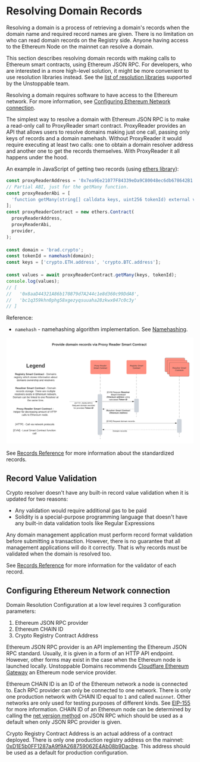 # Resolving Domain Records

Resolving a domain is a process of retrieving a domain's records when the domain name and required record names are given. There is no limitation on who can read domain records on the Registry side. Anyone having access to the Ethereum Node on the mainnet can resolve a domain.

This section describes resolving domain records with making calls to Ethereum smart contracts, using Ethereum JSON RPC. For developers, who are interested in a more high-level solution, it might be more convenient to use resolution libraries instead. See the [list of resolution libraries](https://github.com/unstoppabledomains/dot-crypto#resolution-libraries) supported by the Unstoppable team.

Resolving a domain requires software to have access to the Ethereum network. For more information, see [Configuring Ethereum Network connection](resolving-domain-records.md#configuring-ethereum-network-connection).

The simplest way to resolve a domain with Ethereum JSON RPC is to make a read-only call to ProxyReader smart contract. ProxyReader provides an API that allows users to resolve domains making just one call, passing only keys of records and a domain namehash. Without ProxyReader it would require executing at least two calls: one to obtain a domain resolver address and another one to get the records themselves. With ProxyReader it all happens under the hood.

An example in JavaScript of getting two records \(using [ethers library](https://www.npmjs.com/package/ethers)\):

```javascript
const proxyReaderAddress = '0x7ea9Ee21077F84339eDa9C80048ec6db678642B1';
// Partial ABI, just for the getMany function.
const proxyReaderAbi = [
  'function getMany(string[] calldata keys, uint256 tokenId) external view returns (string[] memory)'
];
const proxyReaderContract = new ethers.Contract(
  proxyReaderAddress,
  proxyReaderAbi,
  provider,
);

const domain = 'brad.crypto';
const tokenId = namehash(domain);
const keys = ['crypto.ETH.address', 'crypto.BTC.address'];

const values = await proxyReaderContract.getMany(keys, tokenId);
console.log(values);
// [
//   '0x8aaD44321A86b170879d7A244c1e8d360c99DdA8',
//   'bc1q359khn0phg58xgezyqsuuaha28zkwx047c0c3y'
// ]
```

Reference:

* `namehash` - namehashing algorithm implementation. See [Namehashing](namehashing.md).

![](../.gitbook/assets/provide_domain_records_via_proxy_reader_smart_contract.png)

See [Records Reference](records-reference.md) for more information about the standardized records.

## Record Value Validation

Crypto resolver doesn't have any built-in record value validation when it is updated for two reasons:

* Any validation would require additional gas to be paid
* Solidity is a special-purpose programming language that doesn't have any built-in data validation tools like Regular Expressions

Any domain management application must perform record format validation before submitting a transaction. However, there is no guarantee that all management applications will do it correctly. That is why records must be validated when the domain is resolved too.

See [Records Reference](records-reference.md) for more information for the validator of each record.

## Configuring Ethereum Network connection

Domain Resolution Configuration at a low level requires 3 configuration parameters:

1. Ethereum JSON RPC provider
2. Ethereum CHAIN ID
3. Crypto Registry Contract Address

Ethereum JSON RPC provider is an API implementing the Ethereum JSON RPC standard. Usually, it is given in a form of an HTTP API endpoint. However, other forms may exist in the case when the Ethereum node is launched locally. Unstoppable Domains recommends [Cloudflare Ethereum Gateway](https://developers.cloudflare.com/distributed-web/ethereum-gateway) an Ethereum node service provider.

Ethereum CHAIN ID is an ID of the Ethereum network a node is connected to. Each RPC provider can only be connected to one network. There is only one production network with CHAIN ID equal to `1` and called `mainnet`. Other networks are only used for testing purposes of different kinds. See [EIP-155](https://eips.ethereum.org/EIPS/eip-155) for more information. CHAIN ID of an Ethereum node can be determined by calling the [net version method](https://eth.wiki/json-rpc/API#net_version) on JSON RPC which should be used as a default when only JSON RPC provider is given.

Crypto Registry Contract Address is an actual address of a contract deployed. There is only one production registry address on the mainnet: [0xD1E5b0FF1287aA9f9A268759062E4Ab08b9Dacbe](https://etherscan.io/address/0xD1E5b0FF1287aA9f9A268759062E4Ab08b9Dacbe). This address should be used as a default for production configuration.

